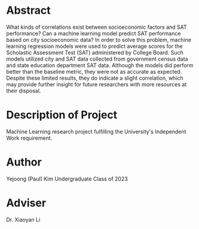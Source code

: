 # Abstract
What kinds of correlations exist between socioeconomic factors and SAT performance? Can a
machine learning model predict SAT performance based on city socioeconomic data? In order to
solve this problem, machine learning regression models were used to predict average scores for
the Scholastic Assessment Test (SAT) administered by College Board. Such models utilized city
and SAT data collected from government census data and state education department SAT data.
Although the models did perform better than the baseline metric, they were not as accurate as
expected. Despite these limited results, they do indicate a slight correlation, which may provide
further insight for future researchers with more resources at their disposal.

# Description of Project
Machine Learning research project fulfilling the University's Independent Work requirement.

# Author
Yejoong (Paul) Kim
Undergraduate Class of 2023

# Adviser
Dr. Xiaoyan Li
